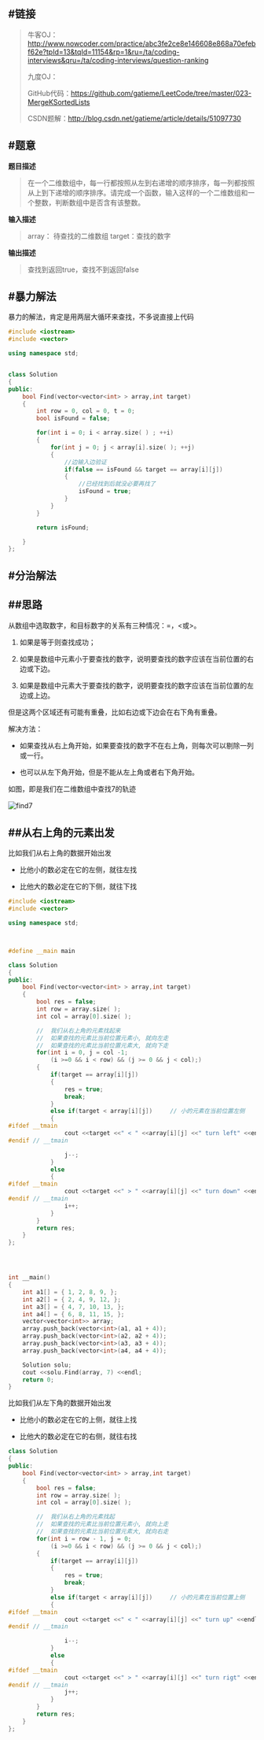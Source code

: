 #链接
------- 

>牛客OJ：http://www.nowcoder.com/practice/abc3fe2ce8e146608e868a70efebf62e?tpId=13&tqId=11154&rp=1&ru=/ta/coding-interviews&qru=/ta/coding-interviews/question-ranking
>
>九度OJ：
>
>GitHub代码：https://github.com/gatieme/LeetCode/tree/master/023-MergeKSortedLists
>
>CSDN题解：http://blog.csdn.net/gatieme/article/details/51097730


#题意
-------

**题目描述**

>在一个二维数组中，每一行都按照从左到右递增的顺序排序，每一列都按照从上到下递增的顺序排序。请完成一个函数，输入这样的一个二维数组和一个整数，判断数组中是否含有该整数。 

**输入描述**

>array： 待查找的二维数组
>target：查找的数字

**输出描述**
>查找到返回true，查找不到返回false

#暴力解法
-------
暴力的解法，肯定是用两层大循环来查找，不多说直接上代码
```cpp
#include <iostream>
#include <vector>

using namespace std;


class Solution
{
public:
    bool Find(vector<vector<int> > array,int target)
    {
        int row = 0, col = 0, t = 0;
        bool isFound = false;

        for(int i = 0; i < array.size( ) ; ++i)
        {
            for(int j = 0; j < array[i].size( ); ++j)
            {
                //边输入边验证
                if(false == isFound && target == array[i][j])
                {
                    //已经找到后就没必要再找了
                    isFound = true;
                }
            }
        }

        return isFound;

    }
};

```


#分治解法
-------

##思路
-------

从数组中选取数字，和目标数字的关系有三种情况：=，<或>。

1.    如果是等于则查找成功；

2.    如果是数组中元素小于要查找的数字，说明要查找的数字应该在当前位置的右边或下边。

3.    如果是数组中元素大于要查找的数字，说明要查找的数字应该在当前位置的左边或上边。



但是这两个区域还有可能有重叠，比如右边或下边会在右下角有重叠。

解决方法：

*    如果查找从右上角开始，如果要查找的数字不在右上角，则每次可以剔除一列或一行。

*    也可以从左下角开始，但是不能从左上角或者右下角开始。



如图，即是我们在二维数组中查找7的轨迹



![find7](./find7.jpg)　


##从右上角的元素出发-------

比如我们从右上角的数据开始出发

*    比他小的数必定在它的左侧，就往左找

*   比他大的数必定在它的下侧，就往下找 

```cpp
#include <iostream>#include <vector>using namespace std;#define __main mainclass Solution{public:    bool Find(vector<vector<int> > array,int target)    {        bool res = false;        int row = array.size( );        int col = array[0].size( );        //  我们从右上角的元素找起来        //  如果查找的元素比当前位置元素小, 就向左走        //  如果查找的元素比当前位置元素大, 就向下走        for(int i = 0, j = col -1;            (i >=0 && i < row) && (j >= 0 && j < col);)        {            if(target == array[i][j])            {                res = true;                break;            }            else if(target < array[i][j])     // 小的元素在当前位置左侧            {#ifdef __tmain                cout <<target <<" < " <<array[i][j] <<" turn left" <<endl;#endif // __tmain                j--;            }            else            {#ifdef __tmain                cout <<target <<" > " <<array[i][j] <<" turn down" <<endl;#endif // __tmain                i++;            }        }        return res;    }};int __main(){    int a1[] = { 1, 2, 8, 9, };    int a2[] = { 2, 4, 9, 12, };    int a3[] = { 4, 7, 10, 13, };    int a4[] = { 6, 8, 11, 15, };    vector<vector<int>> array;    array.push_back(vector<int>(a1, a1 + 4));    array.push_back(vector<int>(a2, a2 + 4));    array.push_back(vector<int>(a3, a3 + 4));    array.push_back(vector<int>(a4, a4 + 4));    Solution solu;    cout <<solu.Find(array, 7) <<endl;    return 0;}
```






比如我们从左下角的数据开始出发

*    比他小的数必定在它的上侧，就往上找

*   比他大的数必定在它的右侧，就往右找 

```cpp
class Solution
{
public:
    bool Find(vector<vector<int> > array,int target)
    {
        bool res = false;
        int row = array.size( );
        int col = array[0].size( );

        //  我们从右上角的元素找起
        //  如果查找的元素比当前位置元素小, 就向上走
        //  如果查找的元素比当前位置元素大, 就向右走
        for(int i = row - 1, j = 0;
            (i >=0 && i < row) && (j >= 0 && j < col);)
        {
            if(target == array[i][j])
            {
                res = true;
                break;
            }
            else if(target < array[i][j])     // 小的元素在当前位置上侧
            {
#ifdef __tmain
                cout <<target <<" < " <<array[i][j] <<" turn up" <<endl;
#endif // __tmain

                i--;
            }
            else
            {
#ifdef __tmain
                cout <<target <<" > " <<array[i][j] <<" turn rigt" <<endl;
#endif // __tmain
                j++;
            }
        }
        return res;
    }
};

```

